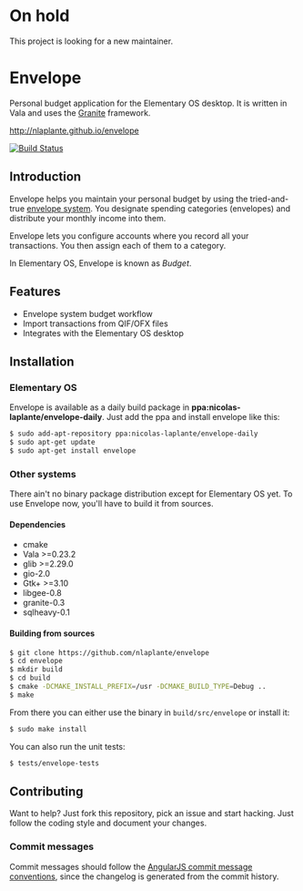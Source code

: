 # On hold
This project is looking for a new maintainer.

# Envelope

Personal budget application for the Elementary OS desktop. It
is written in Vala and uses the [Granite](https://launchpad.net/granite) framework.

http://nlaplante.github.io/envelope

[![Build Status](https://travis-ci.org/nlaplante/envelope.svg)](https://travis-ci.org/nlaplante/envelope)

## Introduction

Envelope helps you maintain your personal budget by using the tried-and-true [envelope system](https://en.wikipedia.org/wiki/Envelope_system). You designate spending categories (envelopes) and distribute your monthly income into them.

Envelope lets you configure accounts where you record all your transactions. You then assign each of them to a category.

In Elementary OS, Envelope is known as *Budget*.

## Features

* Envelope system budget workflow
* Import transactions from QIF/OFX files
* Integrates with the Elementary OS desktop

## Installation

### Elementary OS

Envelope is available as a daily build package in **ppa:nicolas-laplante/envelope-daily**. Just add the ppa and install envelope like this:

```sh
$ sudo add-apt-repository ppa:nicolas-laplante/envelope-daily
$ sudo apt-get update
$ sudo apt-get install envelope
```

### Other systems

There ain't no binary package distribution except for Elementary OS yet. To use Envelope now, you'll have to build it from sources.

#### Dependencies
* cmake
* Vala >=0.23.2
* glib >=2.29.0
* gio-2.0
* Gtk+ >=3.10
* libgee-0.8
* granite-0.3
* sqlheavy-0.1

#### Building from sources
```sh
$ git clone https://github.com/nlaplante/envelope
$ cd envelope
$ mkdir build
$ cd build
$ cmake -DCMAKE_INSTALL_PREFIX=/usr -DCMAKE_BUILD_TYPE=Debug ..
$ make
```
From there you can either use the binary in `build/src/envelope` or install it:
```sh
$ sudo make install
```

You can also run the unit tests:
```sh
$ tests/envelope-tests
```

## Contributing

Want to help? Just fork this repository, pick an issue and start hacking. Just follow the coding style and document your changes.

### Commit messages

Commit messages should follow the [AngularJS commit message conventions](https://docs.google.com/document/d/1QrDFcIiPjSLDn3EL15IJygNPiHORgU1_OOAqWjiDU5Y/edit),
since the changelog is generated from the commit history.

